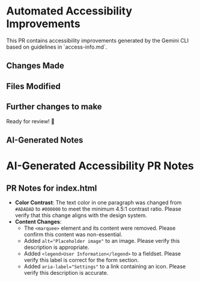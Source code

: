 # Automated Accessibility Improvements

This PR contains accessibility improvements generated by the Gemini CLI based on guidelines in \`access-info.md\`.

## Changes Made
<!-- Note the specific changes and reference the file the change was made in. Describe how they make the script more accessible. -->

## Files Modified
<!-- List all of the files with changes -->

## Further changes to make
<!-- Make note of any changes that need to be made that effect the visual output / content of the page -->

Ready for review! 🚀

## AI-Generated Notes

# AI-Generated Accessibility PR Notes

## PR Notes for index.html
- **Color Contrast**: The text color in one paragraph was changed from `#ADADAD` to `#000000` to meet the minimum 4.5:1 contrast ratio. Please verify that this change aligns with the design system.
- **Content Changes**:
    - The `<marquee>` element and its content were removed. Please confirm this content was non-essential.
    - Added `alt="Placeholder image"` to an image. Please verify this description is appropriate.
    - Added `<legend>User Information</legend>` to a fieldset. Please verify this label is correct for the form section.
    - Added `aria-label="Settings"` to a link containing an icon. Please verify this description is accurate.


